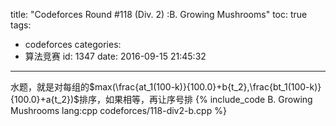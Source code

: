 title: "Codeforces Round #118 (Div. 2) :B. Growing Mushrooms"
toc: true
tags:
  - codeforces
categories:
  - 算法竞赛
id: 1347
date: 2016-09-15 21:45:32
---

水题，就是对每组的$max(\frac{at_1(100-k)}{100.0}+b{t_2},\frac{bt_1(100-k)}{100.0}+a{t_2})$排序，如果相等，再让序号排
{% include_code B. Growing Mushrooms lang:cpp codeforces/118-div2-b.cpp %}
